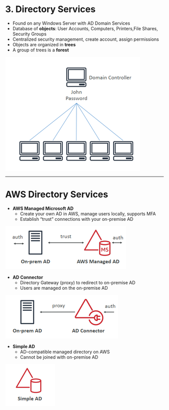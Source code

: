 # 3. Directory Services

- Found on any Windows Server with AD Domain Services
- Database of **objects**: User Accounts, Computers, Printers,File Shares, Security Groups
- Centralized security management, create account, assign permissions
- Objects are organized in **trees**
- A group of trees is a **forest**

![3%20Directory%20Services/Untitled.png](3%20Directory%20Services/Untitled.png)

---

# AWS Directory Services

- **AWS Managed Microsoft AD**
    - Create your own AD in AWS, manage users locally, supports MFA
    - Establish “trust” connections with your on-premise AD

![3%20Directory%20Services/Untitled%201.png](3%20Directory%20Services/Untitled%201.png)

- **AD Connector**
    - Directory Gateway (proxy) to redirect to on-premise AD
    - Users are managed on the on-premise AD

![3%20Directory%20Services/Untitled%202.png](3%20Directory%20Services/Untitled%202.png)

- **Simple AD**
    - AD-compatible managed directory on AWS
    - Cannot be joined with on-premise AD

![3%20Directory%20Services/Untitled%203.png](3%20Directory%20Services/Untitled%203.png)